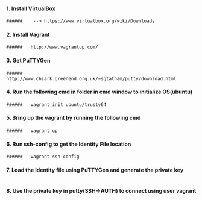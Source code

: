 #### 1. Install VirtualBox
````
######    --> https://www.virtualbox.org/wiki/Downloads
````
#### 2. Install Vagrant
````
######   http://www.vagrantup.com/
````
#### 3. Get PuTTYGen
````
######   http://www.chiark.greenend.org.uk/~sgtatham/putty/download.html
````
#### 4. Run the following cmd in folder in cmd window to initialize OS(ubuntu)
````
######   vagrant init ubuntu/trusty64
````
#### 5. Bring up the vagrant by running the following cmd
````
######   vagrant up
````
#### 6. Run ssh-config to get the Identity File location
````
######   vagrant ssh-config
````
#### 7. Load the Identity file using PuTTYGen and generate the private key
````
````
#### 8. Use the private key in putty(SSH->AUTH) to connect using user vagrant
````
````
